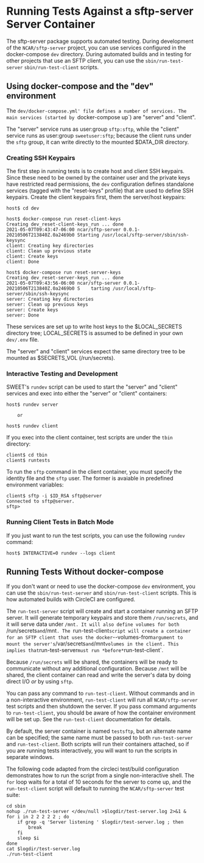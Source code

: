 # Running Tests Against a sftp-server Server Container

The sftp-server package supports automated testing. During development of
the `NCAR/sftp-server` project, you can use services configured in the
docker-compose `dev` directory. During automated builds and in testing for
other projects that use an SFTP client, you can use the `sbin/run-test-server`
`sbin/run-test-client` scripts.

## Using docker-compose and the "dev" environment

The `dev/docker-compose.yml' file defines a number of services. The main
services (started by `docker-compose up`) are "server" and "client".

The "server" service runs as user:group `sftp:sftp`, while the "client" service
runs as user:group `sweetuser:sftp`; because the client runs under the `sftp`
group, it can write directly to the mounted $DATA_DIR directory.

### Creating SSH Keypairs

The first step in running tests is to create host and client SSH keypairs.
Since these need to be owned by the container user and the private keys have
restricted read permissions, the `dev` configuration defines standalone
services (tagged with the "reset-keys" profile) that are used to define
SSH keypairs. Create the client keypairs first, them the server/host keypairs:

    host$ cd dev
    
    host$ docker-compose run reset-client-keys
    Creating dev_reset-client-keys_run ... done
    2021-05-07T09:43:47-06:00 ncar/sftp-server 0.0.1-20210506T213840Z.0a2469b0 Starting /usr/local/sftp-server/sbin/ssh-keysync
    client: Creating key directories
    client: Clean up previous state
    client: Create keys
    client: Done
    
    host$ docker-compose run reset-server-keys
    Creating dev_reset-server-keys_run ... done
    2021-05-07T09:43:56-06:00 ncar/sftp-server 0.0.1-20210506T213840Z.0a2469b0 S    tarting /usr/local/sftp-server/sbin/ssh-keysync
    server: Creating key directories
    server: Clean up previous keys
    server: Create keys
    server: Done

These services are set up to write host keys to the $LOCAL_SECRETS directory
tree; LOCAL_SECRETS is assumed to be defined in your own `dev/.env` file.

The "server" and "client" services expect the same directory tree to be mounted
as $SECRETS_VOL (/run/secrets).

### Interactive Testing and Development

SWEET's `rundev` script can be used to start the "server" and "client" services
and exec into either the "server" or "client" containers:

    host$ rundev server

        or

    host$ rundev client

If you exec into the client container, test scripts are under the `tbin`
directory:

    client$ cd tbin
    client$ runtests

To run the `sftp` command in the client container, you must specify the
identity file and the `sftp` user. The former is avaiable in predefined
environment variables:

    client$ sftp -i $ID_RSA sftp@server
    Connected to sftp@server.
    sftp> 

### Running Client Tests in Batch Mode

If you just want to run the test scripts, you can use the following `rundev`
command:

    host$ INTERACTIVE=0 rundev --logs client

## Running Tests Without docker-compose

If you don't want or need to use the docker-compose `dev` environment, you
can use the `sbin/run-test-server` and `sbin/run-test-client` scripts. This
is how automated builds with CircleCI are configured.

The `run-test-server` script will create and start a container running an SFTP
server. It will generate temporary keypairs and store them `/run/secrets`, and
it will serve data under `/mnt. It will also define volumes for both
`/run/secrets` and `/mnt`. The `run-test-client` script will create a container
for an SFTP client that uses the docker `--volumes-from` argument to mount
the server's `/var/secrets` and `/mnt` volumes in the client. This implies
that `run-test-server` must run *before* `run-test-client`.

Because `/run/secrets` will be shared, the containers will be ready to
communicate without any additional configuration. Because `/mnt` will be
shared, the client container can read and write the server's data by doing
direct I/O *or* by using `sftp`.

You can pass any command to `run-test-client`. Without commands and in a
non-interactive environment, `run-test-client` will run all `NCAR/sftp-server`
test scripts and then shutdown the server. If you pass command arguments to
`run-test-client`, you should be aware of how the container environment will
be set up. See the `run-test-client` documentation for details.

By default, the server container is named `testsftp`, but an alternate name
can be specified; the same name must be passed to both `run-test-server` and
`run-test-client`. Both scripts will run their containers attached, so if
you are running tests interactively, you will want to run the scripts in
separate windows.

The following code adapted from the circleci test/build configuration
demonstrates how to run the script from a single non-interactive shell. The
`for` loop waits for a total of 10 seconds for the server to come up, and the
`run-test-client` script will default to running the `NCAR/sftp-server` test
suite:

    cd sbin
    nohup ./run-test-server </dev/null >$logdir/test-server.log 2>&1 &
    for i in 2 2 2 2 2 ; do
        if grep -q 'Server listening ' $logdir/test-server.log ; then
            break
        fi
        sleep $i
    done
    cat $logdir/test-server.log
    ./run-test-client


